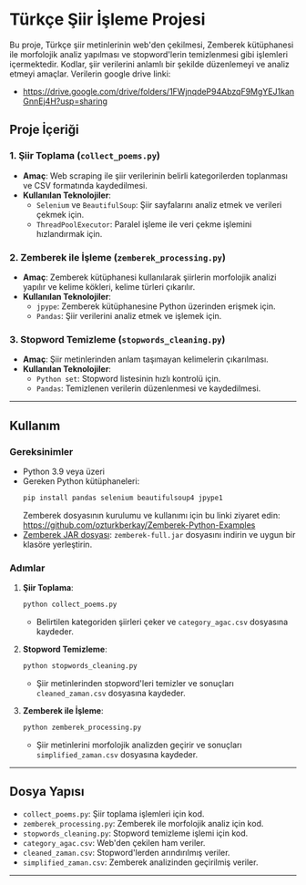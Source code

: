 
# Türkçe Şiir İşleme Projesi

Bu proje, Türkçe şiir metinlerinin web'den çekilmesi, Zemberek kütüphanesi ile morfolojik analiz yapılması ve stopword'lerin temizlenmesi gibi işlemleri içermektedir. Kodlar, şiir verilerini anlamlı bir şekilde düzenlemeyi ve analiz etmeyi amaçlar.
 Verilerin google drive linki:
 - https://drive.google.com/drive/folders/1FWjnqdeP94AbzqF9MgYEJ1kanGnnEj4H?usp=sharing


## Proje İçeriği

### 1. Şiir Toplama (`collect_poems.py`)
- **Amaç**: Web scraping ile şiir verilerinin belirli kategorilerden toplanması ve CSV formatında kaydedilmesi.
- **Kullanılan Teknolojiler**:
  - `Selenium` ve `BeautifulSoup`: Şiir sayfalarını analiz etmek ve verileri çekmek için.
  - `ThreadPoolExecutor`: Paralel işleme ile veri çekme işlemini hızlandırmak için.

### 2. Zemberek ile İşleme (`zemberek_processing.py`)
- **Amaç**: Zemberek kütüphanesi kullanılarak şiirlerin morfolojik analizi yapılır ve kelime kökleri, kelime türleri çıkarılır.
- **Kullanılan Teknolojiler**:
  - `jpype`: Zemberek kütüphanesine Python üzerinden erişmek için.
  - `Pandas`: Şiir verilerini analiz etmek ve işlemek için.

### 3. Stopword Temizleme (`stopwords_cleaning.py`)
- **Amaç**: Şiir metinlerinden anlam taşımayan kelimelerin çıkarılması.
- **Kullanılan Teknolojiler**:
  - `Python set`: Stopword listesinin hızlı kontrolü için.
  - `Pandas`: Temizlenen verilerin düzenlenmesi ve kaydedilmesi.

---

## Kullanım

### Gereksinimler
- Python 3.9 veya üzeri
- Gereken Python kütüphaneleri:
  ```bash
  pip install pandas selenium beautifulsoup4 jpype1
  ```
  Zemberek dosyasının kurulumu ve kullanımı için bu linki ziyaret edin:
   https://github.com/ozturkberkay/Zemberek-Python-Examples
- [Zemberek JAR dosyası](https://github.com/ahmetaa/zemberek-nlp): `zemberek-full.jar` dosyasını indirin ve uygun bir klasöre yerleştirin.

### Adımlar
1. **Şiir Toplama**:
   ```bash
   python collect_poems.py
   ```
   - Belirtilen kategoriden şiirleri çeker ve `category_agac.csv` dosyasına kaydeder.

2. **Stopword Temizleme**:
   ```bash
   python stopwords_cleaning.py
   ```
   - Şiir metinlerinden stopword'leri temizler ve sonuçları `cleaned_zaman.csv` dosyasına kaydeder.

3. **Zemberek ile İşleme**:
   ```bash
   python zemberek_processing.py
   ```
   - Şiir metinlerini morfolojik analizden geçirir ve sonuçları `simplified_zaman.csv` dosyasına kaydeder.

---

## Dosya Yapısı

- `collect_poems.py`: Şiir toplama işlemleri için kod.
- `zemberek_processing.py`: Zemberek ile morfolojik analiz için kod.
- `stopwords_cleaning.py`: Stopword temizleme işlemi için kod.
- `category_agac.csv`: Web'den çekilen ham veriler.
- `cleaned_zaman.csv`: Stopword'lerden arındırılmış veriler.
- `simplified_zaman.csv`: Zemberek analizinden geçirilmiş veriler.

---


